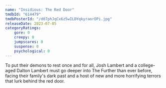 ```yaml
---
name: "Insidious: The Red Door"
tmdbId: "614479"
tmdbPosterId: "/d07phJqCx6z5wILDYqkyraorDPi.jpg"
releaseDate: 2023-07-05
categoryRatings:
    gore: 0
    creepy: 0
    jumpscares: 0
    suspense: 0
    psychological: 0
---
```

To put their demons to rest once and for all, Josh Lambert and a college-aged Dalton Lambert must go deeper into The Further than ever before, facing their family's dark past and a host of new and more horrifying terrors that lurk behind the red door.
